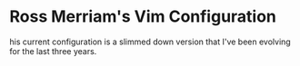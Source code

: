 # Ross Merriam's Vim Configuration

<!--Welcome to my vim.-->
<!--T-->his current configuration is a slimmed down version that I've been evolving for the last three years.